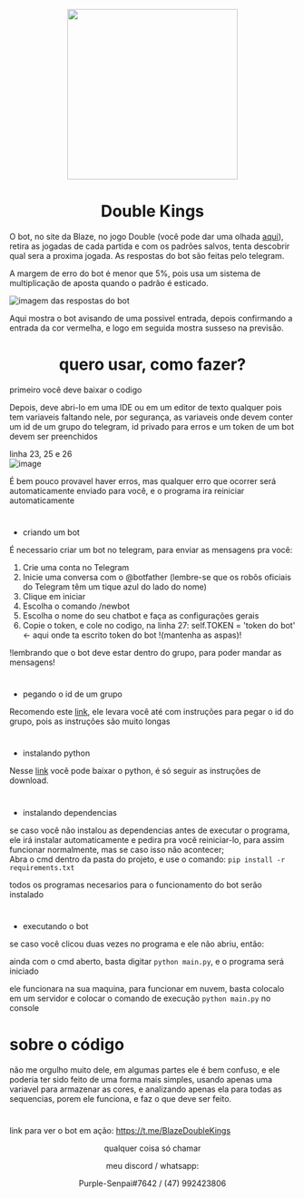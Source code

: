 <p align="center"><img src="https://user-images.githubusercontent.com/59841892/166119077-2d9d3201-5922-415f-8490-bcece3db3364.png" height="300" width="300"></p>
<h1 align="center"> Double Kings </h1>


O bot, no site da Blaze, no jogo Double (você pode dar uma olhada [aqui](https://blaze.com/pt/games/double)), retira as jogadas de cada partida e com os padrões salvos, tenta descobrir qual sera a proxima jogada.
As respostas do bot são feitas pelo telegram.

A margem de erro do bot é menor que 5%, pois usa um sistema de multiplicação de aposta quando o padrão é esticado.

![imagem das respostas do bot](https://user-images.githubusercontent.com/59841892/166119477-243de44d-2324-4f8b-ad4e-4654e4d85f73.PNG)

Aqui mostra o bot avisando de uma possivel entrada, depois confirmando a entrada da cor vermelha, e logo em seguida mostra susseso na previsão.

<h1 align="center">quero usar, como fazer?</h1>
primeiro você deve baixar o codigo

Depois, deve abri-lo em uma IDE ou em um editor de texto qualquer pois tem variaveis faltando nele, por segurança, as variaveis onde devem conter um id de um grupo do telegram, id privado para erros e um token de um bot devem ser preenchidos

linha 23, 25 e 26<br>
![image](https://user-images.githubusercontent.com/59841892/176346182-01792bef-642d-4bcd-8fbf-e8111a3579bb.png)

É bem pouco provavel haver erros, mas qualquer erro que ocorrer será automaticamente enviado para você, e o programa ira reiniciar automaticamente
#
* criando um bot

É necessario criar um bot no telegram, para enviar as mensagens pra você:

1. Crie uma conta no Telegram
2. Inicie uma conversa com o @botfather (lembre-se que os robôs oficiais do Telegram têm um tique azul do lado do nome)
3. Clique em iniciar
4. Escolha o comando /newbot
5. Escolha o nome do seu chatbot e faça as configurações gerais
6. Copie o token, e cole no codigo, na linha 27: self.TOKEN = 'token do bot' <- aqui onde ta escrito token do bot !(mantenha as aspas)!

!lembrando que o bot deve estar dentro do grupo, para poder mandar as mensagens!
#
* pegando o id de um grupo

Recomendo este [link](https://blog.gabrf.com/posts/TelegramID/#:~:text=Caso%20queira%20o%20ID%20de,basta%20verificar%20em%20from%20id%20.), ele levara você até com instruções para pegar o id do grupo, pois as instruções são muito longas
#
* instalando python

Nesse [link](https://www.python.org/ftp/python/3.10.4/python-3.10.4-amd64.exe) você pode baixar o python, é só seguir as instruções de download.
#
* instalando dependencias

se caso você não instalou as dependencias antes de executar o programa, ele irá instalar automaticamente e pedira pra você reiniciar-lo, para assim funcionar normalmente, mas se caso isso não acontecer;<br>
Abra o cmd dentro da pasta do projeto, e use o comando:
`pip install -r requirements.txt`

todos os programas necesarios para o funcionamento do bot serão instalado
#
* executando o bot

se caso você clicou duas vezes no programa e ele não abriu, então:

ainda com o cmd aberto, basta digitar `python main.py`, e o programa será iniciado

ele funcionara na sua maquina, para funcionar em nuvem, basta colocalo em um servidor e colocar o comando de execução `python main.py` no console

# sobre o código

não me orgulho muito dele, em algumas partes ele é bem confuso, e ele poderia ter sido feito de uma forma mais simples, usando apenas uma variavel para armazenar as cores, e analizando apenas ela para todas as sequencias, porem ele funciona, e faz o que deve ser feito.

#

link para ver o bot em ação: https://t.me/BlazeDoubleKings

<p align='center'>qualquer coisa só chamar</p>
<p align='center'>meu discord / whatsapp:</p>
<p align='center'>Purple-Senpai#7642 / (47) 992423806</p>
